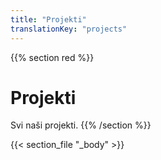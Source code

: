 ```yaml
---
title: "Projekti"
translationKey: "projects"
---
```


{{% section red %}}
# Projekti

Svi naši projekti.
{{% /section %}}

{{< section_file "_body" >}}
